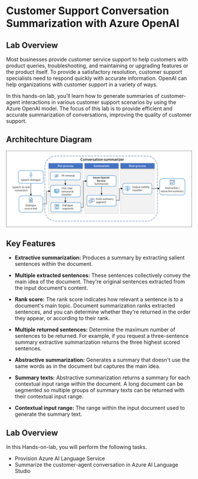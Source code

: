 # Customer Support Conversation Summarization with Azure OpenAI

## Lab Overview

Most businesses provide customer service support to help customers with product queries, troubleshooting, and maintaining or upgrading features or the product itself. To provide a satisfactory resolution, customer support specialists need to respond quickly with accurate information. OpenAI can help organizations with customer support in a variety of ways. 

In this hands-on lab, you’ll learn how to generate summaries of customer-agent interactions in various customer support scenarios by using the Azure OpenAI model. The focus of this lab is to provide efficient and accurate summarization of conversations, improving the quality of customer support. 

## Architechture Diagram

![Architechture Diagram](media/architechture-diagram.png)

## Key Features

- **Extractive summarization:** Produces a summary by extracting salient sentences within the document.

- **Multiple extracted sentences:** These sentences collectively convey the main idea of the document. They're original sentences extracted from the input document's content. 

- **Rank score:** The rank score indicates how relevant a sentence is to a document's main topic. Document summarization ranks extracted sentences, and you can determine whether they're returned in the order they appear, or according to their rank. 

- **Multiple returned sentences:** Determine the maximum number of sentences to be returned. For example, if you request a three-sentence summary extractive summarization returns the three highest scored sentences.

- **Abstractive summarization:** Generates a summary that doesn't use the same words as in the document but captures the main idea.

- **Summary texts:** Abstractive summarization returns a summary for each contextual input range within the document. A long document can be segmented so multiple groups of summary texts can be returned with their contextual input range. 

- **Contextual input range:** The range within the input document used to generate the summary text. 

## Lab Overview

In this Hands-on-lab, you will perform the following tasks.

- Provision Azure AI Language Service
- Summarize the customer-agent conversation in Azure AI Language Studio

